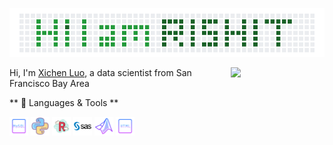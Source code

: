 

<a href="https://www.rishit.tech"><img src="https://github.com/Rishit-dagli/Rishit-dagli/blob/master/images/header_image.png" width="900"></a>
 
<img align='right' src='https://github.com/Rishit-dagli/Rishit-dagli/blob/master/images/octocat-anime.gif' width='150"'>

Hi, I'm [Xichen Luo](https://www.linkedin.com/in/luoxich01/), a data scientist from San Francisco Bay Area

** :robot: Languages & Tools **

<code><img height="30" src="https://github.com/luoxich01/images/blob/main/MySQL.png"></code>
<code><img height="30" src="https://github.com/luoxich01/images/blob/main/Python.png"></code>
<code><img height="30" src="https://github.com/luoxich01/images/blob/main/R.png"></code>
<code><img height="30" src="https://github.com/luoxich01/images/blob/main/SAS.png"></code>
<code><img height="30" src="https://github.com/luoxich01/images/blob/main/Matlab.png"></code>
<code></div></code>
<code><img height="30" src="https://github.com/luoxich01/images/blob/main/HTML.png"></code>

